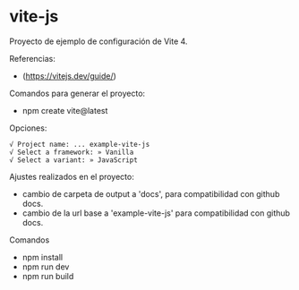 # vite-js

Proyecto de ejemplo de configuración de Vite 4. 

Referencias:
- (https://vitejs.dev/guide/)

Comandos para generar el proyecto:
- npm create vite@latest

Opciones:
```
√ Project name: ... example-vite-js
√ Select a framework: » Vanilla
√ Select a variant: » JavaScript
```

Ajustes realizados en el proyecto:
- cambio de carpeta de output a 'docs', para compatibilidad con github docs.
- cambio de la url base a 'example-vite-js' para compatibilidad con github docs.

Comandos
- npm install
- npm run dev
- npm run build
